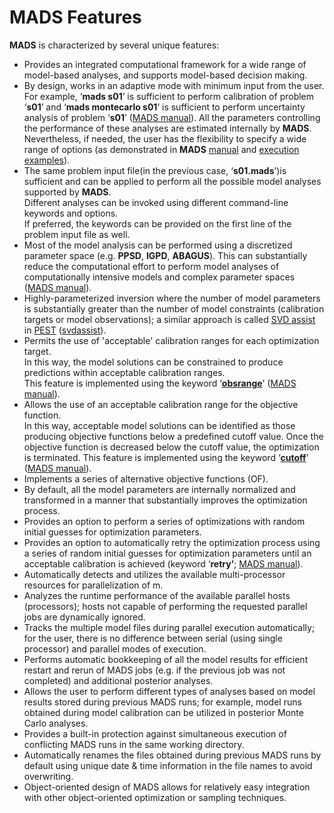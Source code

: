 <div class="animatescroll"><a name="features:top" id="features:top"></a>

# **MADS** Features

**MADS** is characterized by several unique features:

*   Provides an integrated computational framework for a wide range of model-based analyses, and supports model-based decision making.
*   By design, works in an adaptive mode with minimum input from the user.  
    For example, ‘**mads s01**’ is sufficient to perform calibration of problem ‘**s01**’ and ‘**mads montecarlo s01**’ is sufficient to perform uncertainty analysis of problem ‘**s01**’ ([MADS manual](mads-manual.md)). All the parameters controlling the performance of these analyses are estimated internally by **MADS**. Nevertheless, if needed, the user has the flexibility to specify a wide range of options (as demonstrated in **MADS** [manual](mads-manual.md) and [execution examples](#examples)).
*   The same problem input file(in the previous case, ‘**s01.mads**’)is sufficient and can be applied to perform all the possible model analyses supported by **MADS**.  
    Different analyses can be invoked using different command-line keywords and options.  
    If preferred, the keywords can be provided on the first line of the problem input file as well.
*   Most of the model analysis can be performed using a discretized parameter space (e.g. **PPSD**, **IGPD**, **ABAGUS**). This can substantially reduce the computational effort to perform model analyses of computationally intensive models and complex parameter spaces ([MADS manual](mads-manual.md)).
*   Highly-parameterized inversion where the number of model parameters is substantially greater than the number of model constraints (calibration targets or model observations); a similar approach is called [SVD assist](http://www.pesthomepage.org/Highly-paraameterized_inversion.php) in [PEST](http://www.pesthomepage.org) ([svdassist](http://www.pesthomepage.org/Highly-paraameterized_inversion.php)).
*   Permits the use of 'acceptable' calibration ranges for each optimization target.  
    In this way, the model solutions can be constrained to produce predictions within acceptable calibration ranges.  
    This feature is implemented using the keyword ‘**<u>obsrange</u>**’ ([MADS manual](mads-manual.md#calibration-termination-criteria)).
*   Allows the use of an acceptable calibration range for the objective function.  
    In this way, acceptable model solutions can be identified as those producing objective functions below a predefined cutoff value. Once the objective function is decreased below the cutoff value, the optimization is terminated. This feature is implemented using the keyword ‘**<u>cutoff</u>**’ ([MADS manual](mads-manual.md#calibration-termination-criteria)).
*   Implements a series of alternative objective functions (OF).
*   By default, all the model parameters are internally normalized and transformed in a manner that substantially improves the optimization process.
*   Provides an option to perform a series of optimizations with random initial guesses for optimization parameters.
*   Provides an option to automatically retry the optimization process using a series of random initial guesses for optimization parameters until an acceptable calibration is achieved (keyword ‘**retry’**; [MADS manual](mads-manual.md)).
*   Automatically detects and utilizes the available multi-processor resources for parallelization of m.
*   Analyzes the runtime performance of the available parallel hosts (processors); hosts not capable of performing the requested parallel jobs are dynamically ignored.
*   Tracks the multiple model files during parallel execution automatically; for the user, there is no difference between serial (using single processor) and parallel modes of execution.
*   Performs automatic bookkeeping of all the model results for efficient restart and rerun of MADS jobs (e.g. if the previous job was not completed) and additional posterior analyses.
*   Allows the user to perform different types of analyses based on model results stored during previous MADS runs; for example, model runs obtained during model calibration can be utilized in posterior Monte Carlo analyses.
*   Provides a built-in protection against simultaneous execution of conflicting MADS runs in the same working directory.
*   Automatically renames the files obtained during previous MADS runs by default using unique date & time information in the file names to avoid overwriting.
*   Object-oriented design of MADS allows for relatively easy integration with other object-oriented optimization or sampling techniques.

</div>
